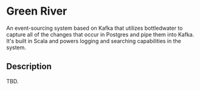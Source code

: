 # Green River

An event-sourcing system based on Kafka that utilizes bottledwater to capture all of the changes that occur in Postgres and pipe them into Kafka.
It's built in Scala and powers logging and searching capabilities in the system.

## Description

TBD.
